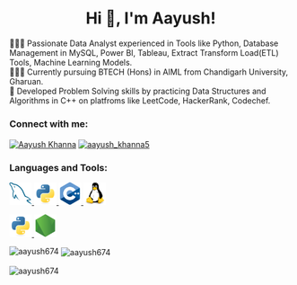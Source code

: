 <h1 align="center">Hi 👋, I'm Aayush!</h1>

👩🏻‍💻 Passionate Data Analyst experienced in Tools like Python, Database Management in MySQL, Power BI, Tableau, Extract Transform Load(ETL) Tools, Machine Learning Models.<br/>
👩🏻‍🎓 Currently pursuing BTECH (Hons) in AIML from Chandigarh University, Gharuan.<br/>
🔬 Developed Problem Solving skills by practicing Data Structures and Algorithms in C++ on platfroms like LeetCode, HackerRank, Codechef.
  
<h3 align="left">Connect with me:</h3>
<p align="left">
<a href="https://www.linkedin.com/in/aayush-khanna-0192a6219/" target="blank"><img align="center" src="https://raw.githubusercontent.com/rahuldkjain/github-profile-readme-generator/master/src/images/icons/Social/linked-in-alt.svg" alt="Aayush Khanna" height="30" width="40" /></a>
<a href="https://www.instagram.com/aayush_khanna5/" target="blank"><img align="center" src="https://raw.githubusercontent.com/rahuldkjain/github-profile-readme-generator/master/src/images/icons/Social/instagram.svg" alt="aayush_khanna5" height="30" width="40" /></a>
</p>

<h3 align="left">Languages and Tools:</h3>
<p align="left"> <a href="https://www.w3schools.com/css/" target="_blank" rel="noreferrer"> <img src="https://github.com/devicons/devicon/blob/master/icons/mysql/mysql-original.svg" alt="css3" width="40" height="40"/> </a> <a href="https://www.w3.org/html/" target="_blank" rel="noreferrer"> <img src="https://github.com/devicons/devicon/blob/master/icons/python/python-original.svg" alt="html5" width="40" height="40"/> </a> <a href="https://www.java.com" target="_blank" rel="noreferrer"> <img src="https://github.com/devicons/devicon/blob/master/icons/cplusplus/cplusplus-original.svg" width="40" height="40"/> </a> <a href="https://developer.mozilla.org/en-US/docs/Web/JavaScript" target="_blank" rel="noreferrer"> <img src="https://github.com/devicons/devicon/blob/master/icons/linux/linux-original.svg" alt="javascript" width="40" height="40"/> </a> </p>

<a href="https://www.python.org/" target="_blank" rel="noreferrer"><img src="https://raw.githubusercontent.com/devicons/devicon/master/icons/python/python-original.svg" alt="python" width="40" height="40"/>
</a>
<a href="https://nodejs.org/" target="_blank" rel="noreferrer">
  <img src="https://raw.githubusercontent.com/devicons/devicon/master/icons/nodejs/nodejs-original.svg" alt="nodejs" width="40" height="40"/>
</a>



<p><img align="left" src="https://github-readme-stats.vercel.app/api/top-langs?username=aayush674&show_icons=true&locale=en&layout=compact" alt="aayush674" /></p>

<p>&nbsp;<img align="center" src="https://github-readme-stats.vercel.app/api?username=aayush674&show_icons=true&locale=en" alt="aayush674" /></p>

<p><img align="center" src="https://github-readme-streak-stats.herokuapp.com/?user=aayush674&" alt="aayush674" /></p>


<br>
